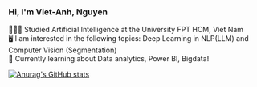 <!-- Level 1: Simple bio and stats -->

### Hi, I'm Viet-Anh, Nguyen

👨🏻‍💻 Studied Artificial Intelligence at the University FPT HCM, Viet Nam<br/>
🖥️ I am interested in the following topics: Deep Learning in NLP(LLM) and Computer Vision (Segmentation) <br/>
💭 Currently learning about Data analytics, Power BI, Bigdata!<br/>

<!-- Github stats from https: //github.com/anuraghazra/github-redme-stats -->
[![Anurag's GitHub stats](https://github-readme-stats.vercel.app/api?username=vietanhnguyen742001&count_private=true&show_icons=true&theme=radical&hide_rank=false)](https://github.com/anuraghazra/github-readme-stats)
